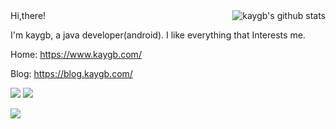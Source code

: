 <img align="right" src="https://github-readme-stats.vercel.app/api?username=kaygb&show_icons=true&icon_color=0366d6&bg_color=ffffff&hide_title=true&hide=contribs&include_all_commits=true" alt="kaygb's github stats"/>
Hi,there!

I'm kaygb, a java developer(android). I like everything that Interests me.

Home: https://www.kaygb.com/

Blog: https://blog.kaygb.com/


[![](https://data.jsdelivr.com/v1/package/gh/kaygb/kaygb/badge)](https://www.jsdelivr.com/package/gh/kaygb/kaygb)
[![](https://img.shields.io/github/license/kaygb/kaygb)](https://github.com/kaygb/kaygb/blob/master/LICENSE)


![](https://i.loli.net/2020/11/16/ihQZOnesXK71MYr.png)
